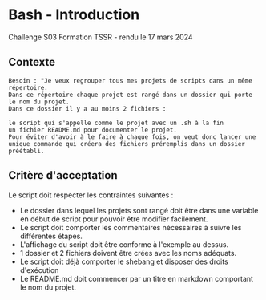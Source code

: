 # Bash - Introduction

Challenge S03 Formation TSSR - rendu le 17 mars 2024

## Contexte
```
Besoin : "Je veux regrouper tous mes projets de scripts dans un même répertoire.
Dans ce répertoire chaque projet est rangé dans un dossier qui porte le nom du projet.
Dans ce dossier il y a au moins 2 fichiers :

le script qui s'appelle comme le projet avec un .sh à la fin
un fichier README.md pour documenter le projet.
Pour éviter d'avoir à le faire à chaque fois, on veut donc lancer une unique commande qui créera des fichiers préremplis dans un dossier préétabli.
```

## Critère d'acceptation

Le script doit respecter les contraintes suivantes :

* Le dossier dans lequel les projets sont rangé doit être dans une variable en début de script pour pouvoir être modifier facilement.
* Le script doit comporter les commentaires nécessaires à suivre les différentes étapes.
* L'affichage du script doit être conforme à l'exemple au dessus.
* 1 dossier et 2 fichiers doivent être crées avec les noms adéquats.
* Le script doit déjà comporter le shebang et disposer des droits d'exécution
* Le README.md doit commencer par un titre en markdown comportant le nom du projet.